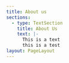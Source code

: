 ```yaml
---
title: About us
sections:
  - type: TextSection
    title: About Us
    text: |-
      This is a text
      this is a test
layout: PageLayout
---
```

